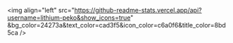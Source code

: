 <img align="left" src="https://github-readme-stats.vercel.app/api?username=lithium-peko&show_icons=true" &bg_color=24273a&text_color=cad3f5&icon_color=c6a0f6&title_color=8bd5ca />

